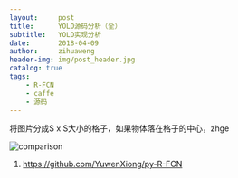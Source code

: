 ```yaml
---
layout:     post
title:      YOLO源码分析（全）
subtitle:   YOLO实现分析
date:       2018-04-09
author:     zihuaweng
header-img: img/post_header.jpg
catalog: true
tags:
    - R-FCN
    - caffe
    - 源码
---
```





将图片分成S x S大小的格子，如果物体落在格子的中心，zhge

![comparison](http://zihuaweng.github.io/post_images/region_proposal/comparison.png)

1. https://github.com/YuwenXiong/py-R-FCN

